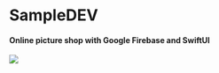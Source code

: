# SampleDEV
#### Online picture shop with Google Firebase and SwiftUI

![](https://media.giphy.com/media/f4Oo36llEYLbUPJZCu/giphy.gif)
